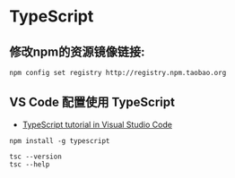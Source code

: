 # TypeScript

## 修改npm的资源镜像链接:

```shell
npm config set registry http://registry.npm.taobao.org
```

## VS Code 配置使用 TypeScript

* [TypeScript tutorial in Visual Studio Code](https://code.visualstudio.com/docs/typescript/typescript-tutorial)

```shell
npm install -g typescript
```

```shell
tsc --version
tsc --help
```
